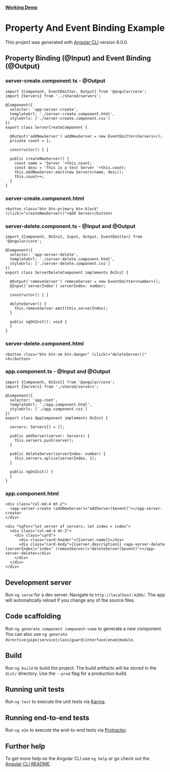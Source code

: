 [**Working Demo**](https://stackblitz.com/edit/property-and-event-binding-example)

# Property And Event Binding Example

This project was generated with [Angular CLI](https://github.com/angular/angular-cli) version 6.0.0.

## Property Binding (@Input) and Event Binding (@Output)

### server-create.component.ts - @Output
```
import {Component, EventEmitter, Output} from '@angular/core';
import {Servers} from '../shared/servers';

@Component({
  selector: 'app-server-create',
  templateUrl: './server-create.component.html',
  styleUrls: ['./server-create.component.css']
})
export class ServerCreateComponent {

  @Output('addNewServer') addNewServer = new EventEmitter<Servers>();
  private count = 1;

  constructor() { }

  public createNewServer() {
    const name = 'Server '+this.count;
    const desc = 'This is a test Server '+this.count;
    this.addNewServer.emit(new Servers(name, desc));
    this.count++;
  }
}
```

### server-create.component.html

```
<button class="btn btn-primary btn-block" (click)="createNewServer()">Add Server</button>
```

### server-delete.component.ts - @Input and @Output

```
import {Component, OnInit, Input, Output, EventEmitter} from '@angular/core';

@Component({
  selector: 'app-server-delete',
  templateUrl: './server-delete.component.html',
  styleUrls: ['./server-delete.component.css']
})
export class ServerDeleteComponent implements OnInit {

  @Output('removeServer') removeServer = new EventEmitter<number>();
  @Input('serverIndex') serverIndex: number;

  constructor() { }

  deleteServer() {
    this.removeServer.emit(this.serverIndex);
  }

  public ngOnInit(): void {
  }
}
```

### server-delete.component.html

```
<button class="btn btn-sm btn-danger" (click)="deleteServer()" >X</button>
```

### app.component.ts - @Input and @Output
```
import {Component, OnInit} from '@angular/core';
import {Servers} from './shared/servers';

@Component({
  selector: 'app-root',
  templateUrl: './app.component.html',
  styleUrls: ['./app.component.css']
})
export class AppComponent implements OnInit {

  servers: Servers[] = [];

  public addServer(server: Servers) {
    this.servers.push(server);
  }

  public deleteServer(serverIndex: number) {
    this.servers.splice(serverIndex, 1);
  }

  public ngOnInit() {
  }
}
```

### app.component.html

```
<div class="col-md-4 mt-2">
  <app-server-create (addNewServer)="addServer($event)"></app-server-create>
</div>

<div *ngFor="let server of servers; let index = index">
  <div class="col-md-4 mt-2">
    <div class="card">
      <div class="card-header">{{server.name}}</div>
      <div class="card-body">{{server.description}} <app-server-delete [serverIndex]="index" (removeServer)="deleteServer($event)"></app-server-delete></div>
    </div>
  </div>
</div>
```

## Development server

Run `ng serve` for a dev server. Navigate to `http://localhost:4200/`. The app will automatically reload if you change any of the source files.

## Code scaffolding

Run `ng generate component component-name` to generate a new component. You can also use `ng generate directive|pipe|service|class|guard|interface|enum|module`.

## Build

Run `ng build` to build the project. The build artifacts will be stored in the `dist/` directory. Use the `--prod` flag for a production build.

## Running unit tests

Run `ng test` to execute the unit tests via [Karma](https://karma-runner.github.io).

## Running end-to-end tests

Run `ng e2e` to execute the end-to-end tests via [Protractor](http://www.protractortest.org/).

## Further help

To get more help on the Angular CLI use `ng help` or go check out the [Angular CLI README](https://github.com/angular/angular-cli/blob/master/README.md).
